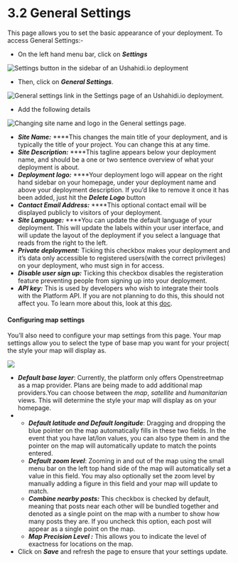 # 3.2 General Settings

This page allows you to set the basic appearance of your deployment. To access General Settings:-

* On the left hand menu bar, click on _**Settings**_

![Settings button in the sidebar of an Ushahidi.io deployment](../.gitbook/assets/updated_settings%20%281%29.png)

* Then, click on _**General Settings**_.

![General settings link in the Settings page of an Ushahidi.io deployment.](../.gitbook/assets/updated_general.png)

* Add the following details

![Changing site name and logo in the General settings page.](../.gitbook/assets/settings_1_updated.png)

* _**Site Name:**_ ****This changes the main title of your deployment, and is typically the title of your project. You can change this at any time.
* _**Site Description:**_ ****This tagline appears below your deployment name, and should be a one or two sentence overview of what your deployment is about.
* _**Deployment logo:**_ ****Your deployment logo will appear on the right hand sidebar on your homepage, under your deployment name and above your deployment description. If you’d like to remove it once it has been added, just hit the _**Delete Logo**_ button
* _**Contact Email Address:**_ ****This optional contact email will be displayed publicly to visitors of your deployment.
* _**Site Language:**_ ****You can update the default language of your deployment. This will update the labels within your user interface, and will update the layout of the deployment if you select a language that reads from the right to the left.
* _**Private deployment:**_ Ticking this checkbox makes your deployment and it’s data only accessible to registered users\(with the correct privileges\) on your deployment, who must sign in for access.
* _**Disable user sign up:**_ Ticking this checkbox disables the registeration feature preventing people from signing up into your deployment.
* _**API key:**_ This is used by developers who wish to integrate their tools with the Platform API. If you are not planning to do this, this should not affect you. To learn more about this, look at this [doc](https://docs.ushahidi.com/platform-developer-documentation/development-and-code/how-to-get-the-source-code#platform-api).

#### Configuring map settings

You’ll also need to configure your map settings from this page. Your map settings allow you to select the type of base map you want for your project\( the style your map will display as.

![](../.gitbook/assets/image%20%281%29.png)

* _**Default base layer**_: Currently, the platform only offers Openstreetmap as a map provider. Plans are being made to add additional map providers.You can choose between the _map_, _satellite_ and _humanitarian_ views. This will determine the style your map will display as on your homepage.
* * _**Default latitude and Default longitude**_: Dragging and dropping the blue pointer on the map automatically fills in these two fields. In the event that you have lat/lon values, you can also type them in and the pointer on the map will automatically update to match the points entered.
  * _**Default zoom level**_: Zooming in and out of the map using the small menu bar on the left top hand side of the map will automatically set a value in this field. You may also optionally set the zoom level by manually adding a figure in this field and your map will update to match.
  * _**Combine nearby posts:**_ This checkbox is checked by default, meaning that posts near each other will be bundled together and denoted as a single point on the map with a number to show how many posts they are. If you uncheck this option, each post will appear as a single point on the map.
  * _**Map Precision Level :**_ This allows you to indicate the level of exactness for locations on the map.
* Click on _**Save**_ and refresh the page to ensure that your settings update.

